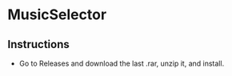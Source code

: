 # MusicSelector
 
## Instructions
- Go to Releases and download the last .rar, unzip it, and install.
